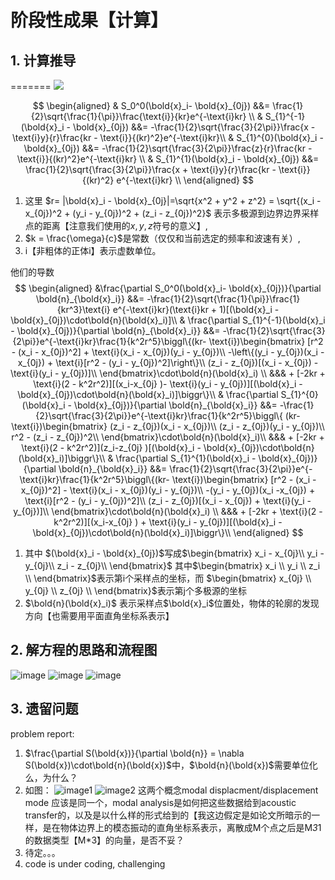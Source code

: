 # 阶段性成果【计算】

## 1. 计算推导
=======
<img src="https://render.githubusercontent.com/render/math?math=e^{i \pi} = -1"> 

 
$$
\begin{aligned}
 & S_0^0(\bold{x}_i- \bold{x}_{0j}) &&= \frac{1}{2}\sqrt{\frac{1}{\pi}}\frac{\text{i}}{kr}e^{-\text{i}kr} \\
 & S_{1}^{-1}(\bold{x}_i - \bold{x}_{0j}) &&= -\frac{1}{2}\sqrt{\frac{3}{2\pi}}\frac{x - \text{i}y}{r}\frac{kr - \text{i}}{(kr)^2}e^{-\text{i}kr}\\
& S_{1}^{0}(\bold{x}_i - \bold{x}_{0j}) &&= -\frac{1}{2}\sqrt{\frac{3}{2\pi}}\frac{z}{r}\frac{kr - \text{i}}{(kr)^2}e^{-\text{i}kr} \\
 & S_{1}^{1}(\bold{x}_i - \bold{x}_{0j}) &&= \frac{1}{2}\sqrt{\frac{3}{2\pi}}\frac{x + \text{i}y}{r}\frac{kr - \text{i}}{(kr)^2} e^{-\text{i}kr} \\
 \end{aligned}
$$
1. 这里 $r= |\bold{x}_i - \bold{x}_{0j}|=\sqrt{x^2 + y^2 + z^2} = \sqrt{(x_i - x_{0j})^2 + (y_i - y_{0j})^2 + (z_i - z_{0j})^2}$ 表示多极源到边界边界采样点的距离【注意我们使用的$x,y,z$符号的意义】, 
2. $k = \frac{\omega}{c}$是常数（仅仅和当前选定的频率和波速有关）,
3. $\text{i}$【非粗体的正体i】表示虚数单位。

他们的导数
$$
\begin{aligned}
    &\frac{\partial S_0^0(\bold{x}_i- \bold{x}_{0j})}{\partial \bold{n}_{\bold{x}_i}} &&= -\frac{1}{2}\sqrt{\frac{1}{\pi}}\frac{1}{kr^3}\text{i} e^{-\text{i}kr}(\text{i}kr + 1)[(\bold{x}_i - \bold{x}_{0j})\cdot\bold{n}(\bold{x}_i)]\\ 
    & \frac{\partial  S_{1}^{-1}(\bold{x}_i - \bold{x}_{0j})}{\partial \bold{n}_{\bold{x}_i}} &&= -\frac{1}{2}\sqrt{\frac{3}{2\pi}}e^{-\text{i}kr}\frac{1}{k^2r^5}\biggl\{(kr- \text{i})\begin{bmatrix}
        [r^2 - (x_i - x_{0j})^2] + \text{i}(x_i - x_{0j})(y_i - y_{0j})\\ 
        -\left\{(y_i - y_{0j})(x_i -x_{0j}) + \text{i}[r^2 - (y_i - y_{0j})^2]\right\}\\ 
        (z_i - z_{0j})[(x_i - x_{0j}) - \text{i}(y_i - y_{0j})]\\ 
    \end{bmatrix}\cdot\bold{n}(\bold{x}_i) \\ 
    &&& + [-2kr + \text{i}(2 - k^2r^2)][(x_i-x_{0j} )- \text{i}(y_i - y_{0j})][(\bold{x}_i - \bold{x}_{0j})\cdot\bold{n}(\bold{x}_i)]\biggr\}\\ 
    & \frac{\partial S_{1}^{0}(\bold{x}_i - \bold{x}_{0j})}{\partial \bold{n}_{\bold{x}_i}} &&= -\frac{1}{2}\sqrt{\frac{3}{2\pi}}e^{-\text{i}kr}\frac{1}{k^2r^5}\biggl\{ (kr- \text{i})\begin{bmatrix}
        (z_i - z_{0j})(x_i - x_{0j})\\ 
        (z_i - z_{0j})(y_i - y_{0j})\\ 
        r^2 - (z_i - z_{0j})^2\\ 
    \end{bmatrix}\cdot\bold{n}(\bold{x}_i)\\ 
    &&& + [-2kr + \text{i}(2 - k^2r^2)](z_i-z_{0j} )[(\bold{x}_i - \bold{x}_{0j})\cdot\bold{n}(\bold{x}_i)]\biggr\}\\ 
    & \frac{\partial  S_{1}^{1}(\bold{x}_i - \bold{x}_{0j})}{\partial \bold{n}_{\bold{x}_i}} &&= \frac{1}{2}\sqrt{\frac{3}{2\pi}}e^{-\text{i}kr}\frac{1}{k^2r^5}\biggl\{(kr- \text{i})\begin{bmatrix}
        [r^2 - (x_i - x_{0j})^2] - \text{i}(x_i - x_{0j})(y_i - y_{0j})\\ 
        -(y_i - y_{0j})(x_i -x_{0j}) + \text{i}[r^2 - (y_i - y_{0j})^2]\\ 
        (z_i - z_{0j})[(x_i - x_{0j}) + \text{i}(y_i - y_{0j})]\\ 
    \end{bmatrix}\cdot\bold{n}(\bold{x}_i) \\ 
    &&& + [-2kr + \text{i}(2 - k^2r^2)][(x_i-x_{0j} ) + \text{i}(y_i - y_{0j})][(\bold{x}_i - \bold{x}_{0j})\cdot\bold{n}(\bold{x}_i)]\biggr\}\\
\end{aligned}
$$
1. 其中 $(\bold{x}_i - \bold{x}_{0j})$写成$\begin{bmatrix}
    x_i - x_{0j}\\ 
    y_i - y_{0j}\\ 
    z_i - z_{0j}\\ 
\end{bmatrix}$ 其中$\begin{bmatrix}
    x_i \\ 
    y_i \\ 
    z_i \\ 
\end{bmatrix}$表示第i个采样点的坐标，而 $\begin{bmatrix}
    x_{0j} \\ 
    y_{0j} \\ 
    z_{0j} \\ 
\end{bmatrix}$表示第j个多极源的坐标
2. $\bold{n}(\bold{x}_i)$ 表示采样点$\bold{x}_i$位置处，物体的轮廓的发现方向【也需要用平面直角坐标系表示】

## 2. 解方程的思路和流程图
![image](/assets/思路分析1_总体.jpg)
![image](/assets/思路分析2_接口设计.jpg)
![image](/assets/思路分析3_构建系数矩阵.jpg)

## 3. 遗留问题
problem report:
1. $\frac{\partial S(\bold{x})}{\partial \bold{n}} = \nabla S(\bold{x})\cdot\bold{n}(\bold{x})$中，$\bold{n}(\bold{x})$需要单位化么，为什么？
2. 如图：
    ![image1](/assets/q2e1.png)
    ![image2](/assets/q2e2.png)
    这两个概念modal displacment/displacement mode 应该是同一个，modal analysis是如何把这些数据给到acoustic transfer的，以及是以什么样的形式给到的【我这边假定是如论文所暗示的一样，是在物体边界上的模态振动的直角坐标系表示，离散成M个点之后是M*3*1的数据类型【M*3】的向量，是否不妥？
3. 待定。。。
4. code is under coding, challenging

